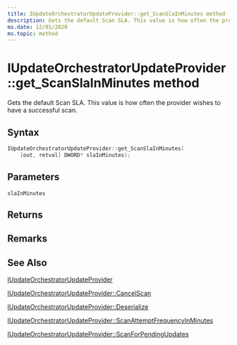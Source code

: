 ```yaml
---
title: IUpdateOrchestratorUpdateProvider::get_ScanSlaInMinutes method
description: Gets the default Scan SLA. This value is how often the provider wishes to have a successful scan.
ms.date: 12/01/2020
ms.topic: method
---
```


# IUpdateOrchestratorUpdateProvider::get_ScanSlaInMinutes method

Gets the default Scan SLA. This value is how often the provider wishes to have a successful scan.

## Syntax
```cpp
IUpdateOrchestratorUpdateProvider::get_ScanSlaInMinutes(
    [out, retval] DWORD* slaInMinutes);
```
## Parameters

`slaInMinutes`


## Returns


## Remarks

## See Also

[IUpdateOrchestratorUpdateProvider](iupdateorchestratorupdateprovider.md)

[IUpdateOrchestratorUpdateProvider::CancelScan](iupdateorchestratorupdateprovider-cancelscan.md)

[IUpdateOrchestratorUpdateProvider::Deserialize](iupdateorchestratorupdateprovider-deserialize.md)

[IUpdateOrchestratorUpdateProvider::ScanAttemptFrequencyInMinutes](iupdateorchestratorupdateprovider-scanattemptfrequencyinminutes.md)

[IUpdateOrchestratorUpdateProvider::ScanForPendingUpdates](iupdateorchestratorupdateprovider-scanforpendingupdates.md) 
